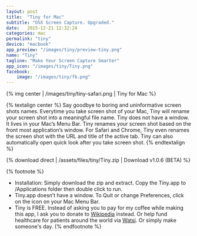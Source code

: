 ```yaml
---
layout: post
title:  "Tiny for Mac"
subtitle: "OSX Screen Capture. Upgraded."
date:   2015-12-21 12:32:24
categories: mac
permalink: "tiny"
device: "macbook"
app_preview: "/images/tiny/preview-tiny.png"
name: "Tiny"
tagline: "Make Your Screen Capture Smarter"
app_icon: "/images/tiny/Tiny.png"
facebook:
    image: "/images/tiny/fb.png"
---
```


{% img center | /images/tiny/tiny-safari.png | Tiny for Mac %}

{% textalign center %}
Say goodbye to boring and uninformative screen shots names. Everytime you take screen shot of your Mac, Tiny will rename your screen shot into a meaningful file name. Tiny does not have a window. It lives in your Mac’s Menu Bar. Tiny renames your screen shot based on the front most application’s window. For Safari and Chrome, Tiny even renames the screen shot with the URL and title of the active tab. Tiny can also automatically open quick look after you take screen shot.
{% endtextalign %}

{% download direct | /assets/files/tiny/Tiny.zip | Download v1.0.6 (BETA) %}

{% footnote %}
- Installation: Simply download the zip and extract. Copy the Tiny.app to /Applications folder then double click to run.
- Tiny.app doesn’t have a window. To Quit or change Preferences, click on the icon on your Mac Menu Bar.
- Tiny is FREE. Instead of asking you to pay for my coffee while making this app, I ask you to donate to [Wikipedia](https://wikimediafoundation.org/wiki/Ways_to_Give) instead. Or help fund healthcare for patients around the world via [Watsi](https://watsi.org). Or simply make someone's day.
{% endfootnote %}

